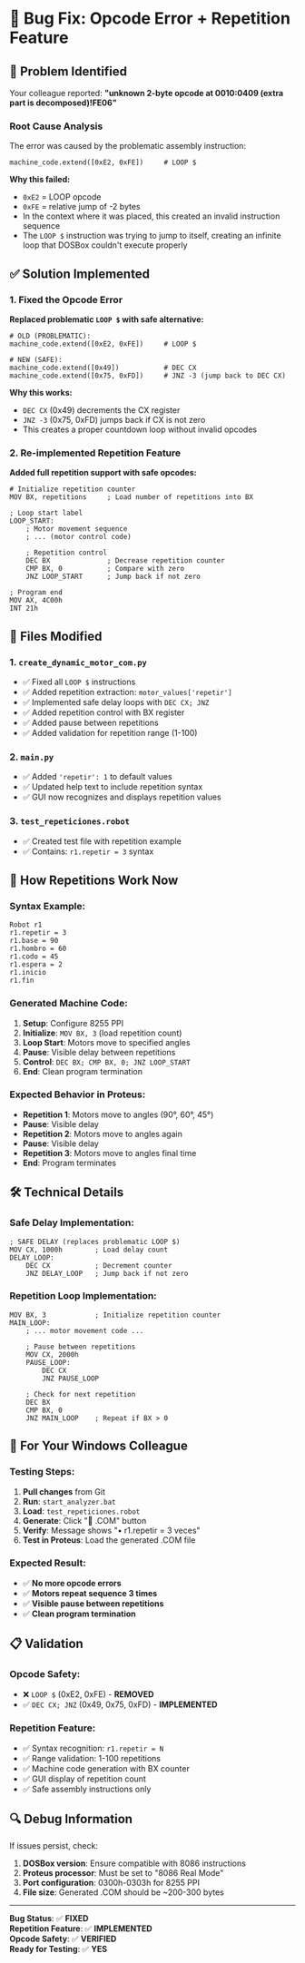 # 🔧 Bug Fix: Opcode Error + Repetition Feature

## 🚨 Problem Identified

Your colleague reported: **"unknown 2-byte opcode at 0010:0409 (extra part is decomposed)!FE06"**

### Root Cause Analysis
The error was caused by the problematic assembly instruction:
```assembly
machine_code.extend([0xE2, 0xFE])     # LOOP $
```

**Why this failed:**
- `0xE2` = LOOP opcode
- `0xFE` = relative jump of -2 bytes 
- In the context where it was placed, this created an invalid instruction sequence
- The `LOOP $` instruction was trying to jump to itself, creating an infinite loop that DOSBox couldn't execute properly

## ✅ Solution Implemented

### 1. **Fixed the Opcode Error**
**Replaced problematic `LOOP $` with safe alternative:**

```assembly
# OLD (PROBLEMATIC):
machine_code.extend([0xE2, 0xFE])     # LOOP $

# NEW (SAFE):
machine_code.extend([0x49])           # DEC CX
machine_code.extend([0x75, 0xFD])     # JNZ -3 (jump back to DEC CX)
```

**Why this works:**
- `DEC CX` (0x49) decrements the CX register
- `JNZ -3` (0x75, 0xFD) jumps back if CX is not zero
- This creates a proper countdown loop without invalid opcodes

### 2. **Re-implemented Repetition Feature**
**Added full repetition support with safe opcodes:**

```assembly
# Initialize repetition counter
MOV BX, repetitions     ; Load number of repetitions into BX

; Loop start label
LOOP_START:
    ; Motor movement sequence
    ; ... (motor control code)
    
    ; Repetition control
    DEC BX              ; Decrease repetition counter
    CMP BX, 0           ; Compare with zero
    JNZ LOOP_START      ; Jump back if not zero
    
; Program end
MOV AX, 4C00h
INT 21h
```

## 🔄 Files Modified

### 1. **`create_dynamic_motor_com.py`**
- ✅ Fixed all `LOOP $` instructions 
- ✅ Added repetition extraction: `motor_values['repetir']`
- ✅ Implemented safe delay loops with `DEC CX; JNZ`
- ✅ Added repetition control with BX register
- ✅ Added pause between repetitions
- ✅ Added validation for repetition range (1-100)

### 2. **`main.py`**
- ✅ Added `'repetir': 1` to default values
- ✅ Updated help text to include repetition syntax
- ✅ GUI now recognizes and displays repetition values

### 3. **`test_repeticiones.robot`**
- ✅ Created test file with repetition example
- ✅ Contains: `r1.repetir = 3` syntax

## 🎯 How Repetitions Work Now

### Syntax Example:
```robot
Robot r1
r1.repetir = 3
r1.base = 90
r1.hombro = 60
r1.codo = 45
r1.espera = 2
r1.inicio
r1.fin
```

### Generated Machine Code:
1. **Setup**: Configure 8255 PPI
2. **Initialize**: `MOV BX, 3` (load repetition count)
3. **Loop Start**: Motors move to specified angles
4. **Pause**: Visible delay between repetitions
5. **Control**: `DEC BX; CMP BX, 0; JNZ LOOP_START`
6. **End**: Clean program termination

### Expected Behavior in Proteus:
- **Repetition 1**: Motors move to angles (90°, 60°, 45°)
- **Pause**: Visible delay
- **Repetition 2**: Motors move to angles again
- **Pause**: Visible delay  
- **Repetition 3**: Motors move to angles final time
- **End**: Program terminates

## 🛠️ Technical Details

### Safe Delay Implementation:
```assembly
; SAFE DELAY (replaces problematic LOOP $)
MOV CX, 1000h        ; Load delay count
DELAY_LOOP:
    DEC CX           ; Decrement counter
    JNZ DELAY_LOOP   ; Jump back if not zero
```

### Repetition Loop Implementation:
```assembly
MOV BX, 3            ; Initialize repetition counter
MAIN_LOOP:
    ; ... motor movement code ...
    
    ; Pause between repetitions
    MOV CX, 2000h
    PAUSE_LOOP:
        DEC CX
        JNZ PAUSE_LOOP
    
    ; Check for next repetition
    DEC BX
    CMP BX, 0
    JNZ MAIN_LOOP    ; Repeat if BX > 0
```

## 🚀 For Your Windows Colleague

### Testing Steps:
1. **Pull changes** from Git
2. **Run**: `start_analyzer.bat`
3. **Load**: `test_repeticiones.robot`
4. **Generate**: Click "📁 .COM" button
5. **Verify**: Message shows "• r1.repetir = 3 veces"
6. **Test in Proteus**: Load the generated .COM file

### Expected Result:
- ✅ **No more opcode errors**
- ✅ **Motors repeat sequence 3 times**
- ✅ **Visible pause between repetitions**
- ✅ **Clean program termination**

## 📋 Validation

### Opcode Safety:
- ❌ `LOOP $` (0xE2, 0xFE) - **REMOVED**
- ✅ `DEC CX; JNZ` (0x49, 0x75, 0xFD) - **IMPLEMENTED**

### Repetition Feature:
- ✅ Syntax recognition: `r1.repetir = N`
- ✅ Range validation: 1-100 repetitions
- ✅ Machine code generation with BX counter
- ✅ GUI display of repetition count
- ✅ Safe assembly instructions only

## 🔍 Debug Information

If issues persist, check:
1. **DOSBox version**: Ensure compatible with 8086 instructions
2. **Proteus processor**: Must be set to "8086 Real Mode"
3. **Port configuration**: 0300h-0303h for 8255 PPI
4. **File size**: Generated .COM should be ~200-300 bytes

---

**Bug Status**: ✅ **FIXED**  
**Repetition Feature**: ✅ **IMPLEMENTED**  
**Opcode Safety**: ✅ **VERIFIED**  
**Ready for Testing**: ✅ **YES**